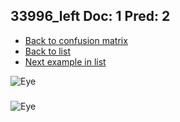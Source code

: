 ## 33996_left Doc: 1 Pred: 2
- [Back to confusion matrix](https://github.com/juliandewit/kaggle_retinopathy/blob/master/matrix.md)
- [Back to list](https://github.com/juliandewit/kaggle_retinopathy/blob/master/lists/12/list.md)
- [Next example in list](https://github.com/juliandewit/kaggle_retinopathy/blob/master/lists/12/34/34008_left.md)

![Eye](https://retinopaty.blob.core.windows.net/size1024/33996_left_1.jpeg)

### 

![Eye]()
